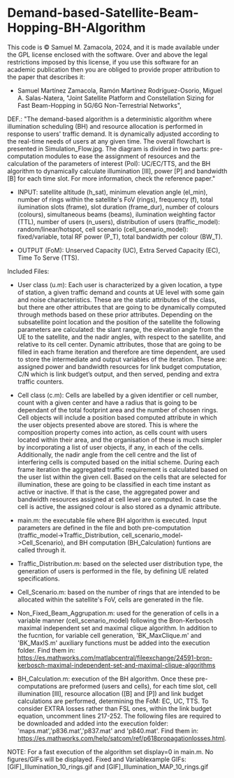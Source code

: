 # Demand-based-Satellite-Beam-Hopping-BH-Algorithm

This code is © Samuel M. Zamacola, 2024, and it is made available under the GPL license enclosed with the software.
Over and above the legal restrictions imposed by this license, if you use this software for an academic publication then you are obliged to provide proper attribution to the paper that describes it:
+ Samuel Martínez Zamacola, Ramón Martínez Rodríguez-Osorio, Miguel A. Salas-Natera, "Joint Satellite Platform and Constellation Sizing for Fast Beam-Hopping in 5G/6G Non-Terrestrial Networks",
 
DEF.: "The demand-based algorithm is a deterministic algorithm where illumination scheduling (BH) and resource allocation is performed in response to users' traffic demand. It is dynamically adjusted according to the real-time needs of users at any given time. The overall flowchart is presented in Simulation_Flow.jpg. The diagram is divided in two parts: pre-computation modules to ease the assignment of resources and the calculation of the parameters of interest (PoI): UC/EC/TTS, and the BH algorithm to dynamically calculate illumination [Ill], power [P] and bandwidth [B] for each time slot. For more information, check the reference paper."
 
* INPUT: satellite altitude (h_sat), minimum elevation angle (el_min), number of rings within the satellite's FoV (rings), frequency (f), total ilumination slots (frame), slot duration (frame_dur), number of colours (colours), simultaneous beams (beams), ilumination weighting factor (TTL), number of users (n_users), distribution of users (traffic_model): random/linear/hotspot, cell scenario (cell_scenario_model): fixed/variable, total RF power (P_T), total bandwidth per colour (BW_T).

 
* OUTPUT (FoM): Unserved Capacity (UC), Extra Served Capacity (EC), Time To Serve (TTS).
 
Included Files:
 
+ User class (u.m): Each user is characterized by a given location, a type of station, a given traffic demand and
counts at UE level with some gain and noise characteristics. These are the static attributes of
the class, but there are other attributes that are going to be dynamically computed through
methods based on these prior attributes. Depending on the subsatellite point location and the
position of the satellite the following parameters are calculated: the slant range, the elevation
angle from the UE to the satellite, and the nadir angles, with respect to the satellite, and relative
to its cell center. Dynamic attributes, those that are going to be filled in each frame iteration and
therefore are time dependent, are used to store the intermediate and output variables of the
iteration. These are: assigned power and bandwidth resources for link budget computation, C/N
which is link budget’s output, and then served, pending and extra traffic counters.
 
+ Cell class (c.m): Cells are labelled by a given identifier or cell number, count with a given center and have a
radius that is going to be dependant of the total footprint area and the number of chosen rings.
Cell objects will include a position based computed attribute in which the user objects presented
above are stored. This is where the composition property comes into action, as cells count with
users located within their area, and the organisation of these is much simpler by incorporating
a list of user objects, if any, in each of the cells. Additionally, the nadir angle from the cell centre
and the list of interfering cells is computed based on the initial scheme. During each frame
iteration the aggregated traffic requirement is calculated based on the user list within the given
cell. Based on the cells that are selected for illumination, these are going to be classified in each
time instant as active or inactive. If that is the case, the aggregated power and bandwidth
resources assigned at cell level are computed. In case the cell is active, the assigned colour is
also stored as a dynamic attribute.
 
+ main.m: the executable file where BH algorithm is executed. Input parameters are defined in the file and both pre-computation (traffic_model->Traffic_Distribution, cell_scenario_model->Cell_Scenario), and BH computation (BH_Calculation) funtions are called through it.
 
+ Traffic_Distribution.m: based on the selected user distribution type, the generation of users is performed in the file, by defining UE related specifications.
 
+ Cell_Scenario.m: based on the number of rings that are intended to be allocated within the satellite's FoV, cells are generated in the file.

+ Non_Fixed_Beam_Aggrupation.m: used for the generation of cells in a variable manner (cell_scenario_model) following the Bron-Kerbosch maximal independent set and maximal clique algorithm. In addition to the fucntion, for variable cell generation, 'BK_MaxClique.m' and 'BK_MaxIS.m' auxiliary functions must be added into the execution folder. Find them in: https://es.mathworks.com/matlabcentral/fileexchange/24591-bron-kerbosch-maximal-independent-set-and-maximal-clique-algorithms

+ BH_Calculation.m: execution of the BH algorithm. Once these pre-computations are preformed (users and cells), for each time slot, cell illumination [Ill], resource allocation ([B] and [P]) and link budget calculations are performed, determining the FoM: EC, UC, TTS. To consider EXTRA losses rather than FSL ones, within the link budget equation, uncomment lines 217-252. The following files are required to be downloaded and added into the execution folder: 'maps.mat','p836.mat','p837.mat' and 'p840.mat'. Find them in: https://es.mathworks.com/help/satcom/ref/p618propagationlosses.html.
 
NOTE: For a fast execution of the algorithm set display=0 in main.m. No figures/GIFs will be displayed. Fixed and Variablexample GIFs: [GIF]_Illumination_10_rings.gif and [GIF]_Illumination_MAP_10_rings.gif 
